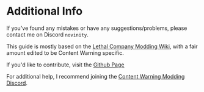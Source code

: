 # Additional Info

If you've found any mistakes or have any suggestions/problems, please contact me on Discord ``novinity``.

This guide is mostly based on the [Lethal Company Modding Wiki](https://lethal.wiki/), with a fair amount edited to be Content Warning specific.

If you'd like to contribute, visit the [Github Page](https://github.com/Novinity/CWModdingWiki)

For additional help, I recommend joining the [Content Warning Modding Discord](https://discord.gg/xyZZBQRu5S).